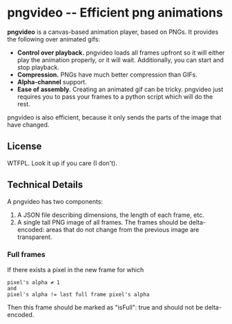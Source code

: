 # pngvideo -- Efficient png animations

**pngvideo** is a canvas-based animation player, based on PNGs. It provides the following over animated gifs:

* **Control over playback.** pngvideo loads all frames upfront so it will either play the animation properly, or it will wait. Additionally, you can start and stop playback.
* **Compression.** PNGs have much better compression than GIFs.
* **Alpha-channel** support.
* **Ease of assembly.** Creating an animated gif can be tricky. pngvideo just requires you to pass your frames to a python script which will do the rest.

pngvideo is also efficient, because it only sends the parts of the image that have changed.

## License

WTFPL. Look it up if you care (I don't).

## Technical Details

A pngvideo has two components:

1. A JSON file describing dimensions, the length of each frame, etc.
2. A single tall PNG image of all frames. The frames should be delta-encoded: areas that do not change from the previous image are transparent. 

### Full frames

If there exists a pixel in the new frame for which

    pixel's alpha ≠ 1
    and
    pixel's alpha != last full frame pixel's alpha

Then this frame should be marked as "isFull": true and should not be delta-encoded.

